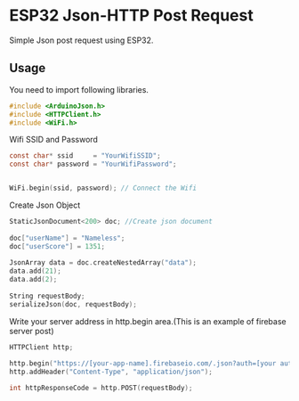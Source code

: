 # ESP32 Json-HTTP Post Request

Simple Json post request using ESP32.



## Usage

You need to import following libraries.

```c
#include <ArduinoJson.h>
#include <HTTPClient.h>
#include <WiFi.h>
```
Wifi SSID and Password 
```c
const char* ssid     = "YourWifiSSID";
const char* password = "YourWifiPassword";


WiFi.begin(ssid, password); // Connect the Wifi
```

Create Json Object
```c
StaticJsonDocument<200> doc; //Create json document
    
doc["userName"] = "Nameless";
doc["userScore"] = 1351;
   
JsonArray data = doc.createNestedArray("data");
data.add(21);
data.add(2);
         
String requestBody;
serializeJson(doc, requestBody);
```

Write your server address in http.begin area.(This is an example of firebase server post)
```c
HTTPClient http;   
     
http.begin("https://[your-app-name].firebaseio.com/.json?auth=[your authorization key");  
http.addHeader("Content-Type", "application/json");      

int httpResponseCode = http.POST(requestBody);
```
